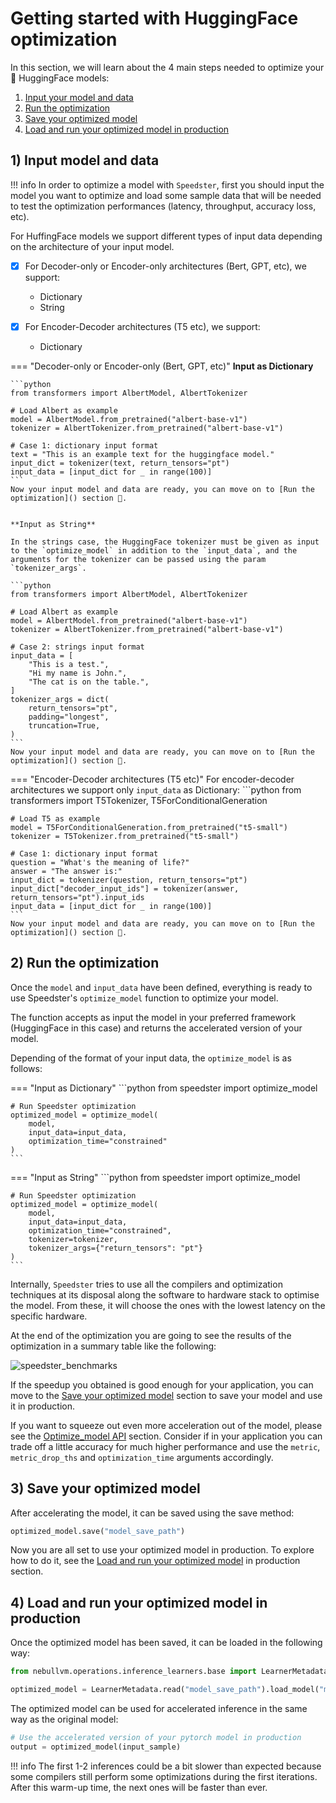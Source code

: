 # Getting started with HuggingFace optimization
In this section, we will learn about the 4 main steps needed to optimize your 🤗 HuggingFace models:

1. [Input your model and data]()
2. [Run the optimization]()
3. [Save your optimized model]()
4. [Load and run your optimized model in production]()

## 1) Input model and data

!!! info
    In order to optimize a model with `Speedster`, first you should input the model you want to optimize and load some sample data that will be needed to test the optimization performances (latency, throughput, accuracy loss, etc). 

For HuffingFace models we support different types of input data depending on the architecture of your input model.

- [x]  For Decoder-only or Encoder-only architectures (Bert, GPT, etc), we support:

    - Dictionary
    - String

- [x]  For Encoder-Decoder architectures (T5 etc), we support: 
    - Dictionary


=== "Decoder-only or Encoder-only (Bert, GPT, etc)"
    **Input as Dictionary**

    ```python
    from transformers import AlbertModel, AlbertTokenizer

    # Load Albert as example
    model = AlbertModel.from_pretrained("albert-base-v1")
    tokenizer = AlbertTokenizer.from_pretrained("albert-base-v1")

    # Case 1: dictionary input format
    text = "This is an example text for the huggingface model."
    input_dict = tokenizer(text, return_tensors="pt")
    input_data = [input_dict for _ in range(100)]
    ```
    Now your input model and data are ready, you can move on to [Run the optimization]() section 🚀.


    **Input as String**

    In the strings case, the HuggingFace tokenizer must be given as input to the `optimize_model` in addition to the `input_data`, and the arguments for the tokenizer can be passed using the param `tokenizer_args`.

    ```python
    from transformers import AlbertModel, AlbertTokenizer

    # Load Albert as example
    model = AlbertModel.from_pretrained("albert-base-v1")
    tokenizer = AlbertTokenizer.from_pretrained("albert-base-v1")

    # Case 2: strings input format
    input_data = [
        "This is a test.",
        "Hi my name is John.",
        "The cat is on the table.",
    ]
    tokenizer_args = dict(
        return_tensors="pt",
        padding="longest",
        truncation=True,
    )
    ```
    Now your input model and data are ready, you can move on to [Run the optimization]() section 🚀.

=== "Encoder-Decoder architectures (T5 etc)"
    For encoder-decoder architectures we support only `input_data` as Dictionary:
    ```python
    from transformers import T5Tokenizer, T5ForConditionalGeneration

    # Load T5 as example
    model = T5ForConditionalGeneration.from_pretrained("t5-small")
    tokenizer = T5Tokenizer.from_pretrained("t5-small") 

    # Case 1: dictionary input format
    question = "What's the meaning of life?"
    answer = "The answer is:"
    input_dict = tokenizer(question, return_tensors="pt")
    input_dict["decoder_input_ids"] = tokenizer(answer, return_tensors="pt").input_ids
    input_data = [input_dict for _ in range(100)]
    ```
    Now your input model and data are ready, you can move on to [Run the optimization]() section 🚀.


## 2) Run the optimization
Once the `model` and `input_data` have been defined, everything is ready to use Speedster's `optimize_model` function to optimize your model. 

The function accepts as input the model in your preferred framework (HuggingFace in this case) and returns the accelerated version of your model.

Depending of the format of your input data, the `optimize_model` is as follows:

=== "Input as Dictionary"
    ```python
    from speedster import optimize_model

    # Run Speedster optimization
    optimized_model = optimize_model(
        model, 
        input_data=input_data, 
        optimization_time="constrained"
    )
    ```

=== "Input as String"
    ```python
    from speedster import optimize_model

    # Run Speedster optimization
    optimized_model = optimize_model(
        model, 
        input_data=input_data, 
        optimization_time="constrained", 
        tokenizer=tokenizer,
        tokenizer_args={"return_tensors": "pt"}
    )
    ```

Internally, `Speedster` tries to use all the compilers and optimization techniques at its disposal along the software to hardware stack to optimise the model. From these, it will choose the ones with the lowest latency on the specific hardware. 

At the end of the optimization you are going to see the results of the optimization in a summary table like the following:

![speedster_benchmarks](https://files.gitbook.com/v0/b/gitbook-x-prod.appspot.com/o/spaces%2FOfr7q1XcUfo7iYMV6A0C%2Fuploads%2FatlsMFyCdXniR6c7kyJG%2FMicrosoftTeams-image%20(17).png?alt=media&token=2bcf4e93-91b1-4345-bd70-27fc991ea2a1)

If the speedup you obtained is good enough for your application, you can move to the [Save your optimized model]() section to save your model and use it in production.

If you want to squeeze out even more acceleration out of the model, please see the [Optimize_model API]() section. Consider if in your application you can trade off a little accuracy for much higher performance and use the `metric`, `metric_drop_ths` and `optimization_time` arguments accordingly.

## 3) Save your optimized model
After accelerating the model, it can be saved using the save method:

```python
optimized_model.save("model_save_path")
```

Now you are all set to use your optimized model in production. To explore how to do it, see the [Load and run your optimized model]() in production section.

## 4) Load and run your optimized model in production
Once the optimized model has been saved,  it can be loaded in the following way:
```python
from nebullvm.operations.inference_learners.base import LearnerMetadata

optimized_model = LearnerMetadata.read("model_save_path").load_model("model_save_path")
```

The optimized model can be used for accelerated inference in the same way as the original model:

```python
# Use the accelerated version of your pytorch model in production
output = optimized_model(input_sample)
```

!!! info
    The first 1-2 inferences could be a bit slower than expected because some compilers still perform some optimizations during the first iterations. After this warm-up time, the next ones will be faster than ever.